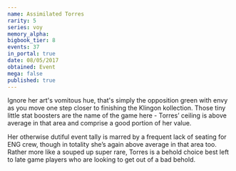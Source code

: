 ```yaml
---
name: Assimilated Torres
rarity: 5
series: voy
memory_alpha:
bigbook_tier: 8
events: 37
in_portal: true
date: 08/05/2017
obtained: Event
mega: false
published: true
---
```


Ignore her art's vomitous hue, that's simply the opposition green with envy as you move one step closer to finishing the Klingon kollection. Those tiny little stat boosters are the name of the game here - Torres’ ceiling is above average in that area and comprise a good portion of her value.

Her otherwise dutiful event tally is marred by a frequent lack of seating for ENG crew, though in totality she’s again above average in that area too. Rather more like a souped up super rare, Torres is a behold choice best left to late game players who are looking to get out of a bad behold.
